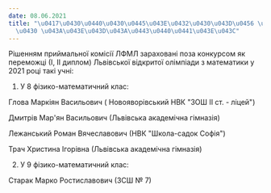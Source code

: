 ```yaml
---
date: 08.06.2021
title: "\u0417\u0430\u0440\u0430\u0445\u043E\u0432\u0430\u043D\u0456 \u043F\u043E\u0437\
  \u0430 \u043A\u043E\u043D\u043A\u0443\u0440\u0441\u043E\u043C"
---
```

Рішенням приймальної комісії ЛФМЛ зараховані поза конкурсом як переможці (І, ІІ диплом) Львівської відкритої олімпіади з математики у 2021 році такі учні:

1) У 8 фізико-математичний клас:

Глова Маркіян Васильович (
Новояворівський НВК "ЗОШ ІІ ст. - ліцей")

Дмитрів Мар'ян Васильович (Львівська академічна гімназія)

Лежанський Роман Вячеславович (НВК "Школа-садок Софія")

Трач Христина Ігорівна (Львівська академічна гімназія)

2) У 9 фізико-математичний клас:

Старак Марко Ростиславович (ЗСШ № 7)
